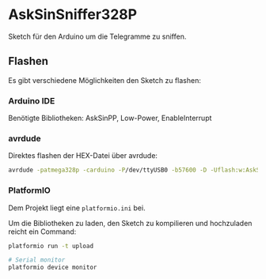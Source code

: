 # AskSinSniffer328P

Sketch für den Arduino um die Telegramme zu sniffen.


## Flashen

Es gibt verschiedene Möglichkeiten den Sketch zu flashen:

### Arduino IDE

Benötigte Bibliotheken: AskSinPP, Low-Power, EnableInterrupt

### avrdude

Direktes flashen der HEX-Datei über avrdude:
```bash
avrdude -patmega328p -carduino -P/dev/ttyUSB0 -b57600 -D -Uflash:w:AskSinSniffer328P.hex:i
```

### PlatformIO

Dem Projekt liegt eine `platformio.ini` bei.

Um die Bibliotheken zu laden, den Sketch zu kompilieren und hochzuladen reicht ein Command:

```bash
platformio run -t upload
```

```bash
# Serial monitor
platformio device monitor
```


